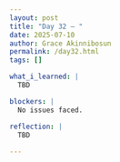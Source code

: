 ```yaml
---
layout: post
title: "Day 32 – "
date: 2025-07-10
author: Grace Akinnibosun
permalink: /day32.html
tags: []

what_i_learned: |
  TBD

blockers: |
  No issues faced.

reflection: |
  TBD
 
---
```

